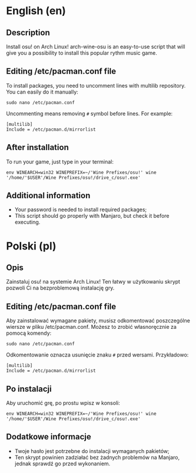 # English (en)
## Description
Install osu! on Arch Linux! arch-wine-osu is an easy-to-use script that will give you a possibility to install this popular rythm music game.

## Editing /etc/pacman.conf file
To install packages, you need to uncomment lines with multilib repository. You can easily do it manually:
```
sudo nano /etc/pacman.conf
```

Uncommenting means removing `#` symbol before lines. For example:

```
[multilib]
Include = /etc/pacman.d/mirrorlist
```

## After installation
To run your game, just type in your terminal:
```
env WINEARCH=win32 WINEPREFIX=~/'Wine Prefixes/osu!' wine '/home/'$USER'/Wine Prefixes/osu!/drive_c/osu!.exe'
```

## Additional information
- Your password is needed to install required packages;
- This script should go properly with Manjaro, but check it before executing.

# Polski (pl)
## Opis
Zainstaluj osu! na systemie Arch Linux! Ten łatwy w użytkowaniu skrypt pozwoli Ci na bezproblemową instalację gry.

## Editing /etc/pacman.conf file
Aby zainstalować wymagane pakiety, musisz odkomentować poszczególne wiersze w pliku /etc/pacman.conf. Możesz to zrobić własnoręcznie za pomocą komendy:
```
sudo nano /etc/pacman.conf
```

Odkomentowanie oznacza usunięcie znaku `#` przed wersami. Przykładowo:

```
[multilib]
Include = /etc/pacman.d/mirrorlist
```

## Po instalacji
Aby uruchomić grę, po prostu wpisz w konsoli:
```
env WINEARCH=win32 WINEPREFIX=~/'Wine Prefixes/osu!' wine '/home/'$USER'/Wine Prefixes/osu!/drive_c/osu!.exe'
```

## Dodatkowe informacje
- Twoje hasło jest potrzebne do instalacji wymaganych pakietów;
- Ten skrypt powinien zadziałać bez żadnych problemów na Manjaro, jednak sprawdź go przed wykonaniem.
